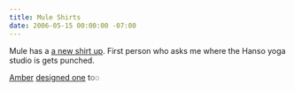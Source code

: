 ```yaml
---
title: Mule Shirts
date: 2006-05-15 00:00:00 -07:00
---
```


<p>
Mule has a <a href="http://store.muledesign.com/shirts/namaste.php">a new shirt up</a>. First person who asks me where the Hanso yoga studio is gets punched.
</p>
<p>
<a href="http://www.weheartprints.com/">Amber</a> <a href="http://store.muledesign.com/shirts/gradients.php">designed one</a> t<span style="color:#666">o</span><span style="color:#aaa">o</span><span style="color:#ddd">.</span>
</p>
